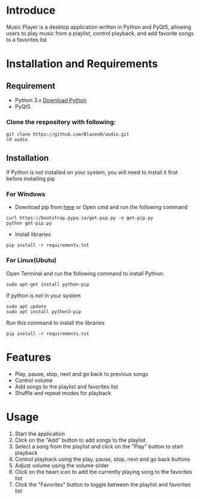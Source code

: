 # Introduce

Music Player is a desktop application written in Python and PyQt5, allowing users to play music from a playlist, control playback, and add favorite songs to a favorites list

# Installation and Requirements
## Requirement
- Python 3.x [Download Python](https://www.python.org/downloads/)
- PyQt5

### Clone the respository with following:
```
git clone https://github.com/BlazeeH/audio.git
cd audio
```
## Installation
If Python is not installed on your system, you will need to install it first before installing pip
### For Windows
- Download pip from [here](https://pip.pypa.io/en/stable/installation/) or Open cmd and run the following command
```
curl https://bootstrap.pypa.io/get-pip.py -o get-pip.py
python get-pip.py
```
- Install libraries
```
pip install -r requirements.txt
```
### For Linux(Ubutu)
Open Terminal and run the following command to install Python:
```
sudo apt-get install python-pip
```
If python is not in your system 
```
sudo apt update
sudo apt install python3-pip
```
Run this command to install the libraries
```
pip install -r requirements.txt
```
# Features
- Play, pause, stop, next and go back to previous songs
- Control volume 
- Add songs to the playlist and favorites list
- Shuffle and repeat modes for playback

# Usage
1. Start the application
2. Click on the "Add" button to add songs to the playlist
3. Select a song from the playlist and click on the "Play" button to start playback
4. Control playback using the play, pause, stop, next and go back buttons
5. Adjust volume using the volume slider
6. Click on the heart icon to add the currently playing song to the favorites list
7. Click the "Favorites" button to toggle between the playlist and favorites list
